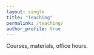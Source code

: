 ```yaml
---
layout: single
title: "Teaching"
permalink: /teaching/
author_profile: true
---
```


Courses, materials, office hours.

